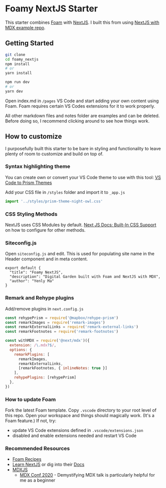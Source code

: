 # Foamy NextJS Starter

This starter combines [Foam](https://foambubble.github.io/foam) with [NextJS](https://nextjs.org). I built this from using [NextJS with MDX example repo](https://github.com/mdx-js/mdx). 

## Getting Started

```bash
git clone 
cd foamy_nextjs
npm install 
# or
yarn install

npm run dev
# or
yarn dev
```

Open index.md in `/pages`  VS Code and start adding your own content using Foam. Foam requires certain VS Codes extensions for it to work properly.

All other markdown files and notes folder are examples and can be deleted. Before doing so, I recommend clicking around to see how things work.

## How to customize
I purposefully built this starter to be bare in styling and functionality to leave plenty of room to customize and build on top of. 

### Syntax highlighting theme
You can create own or convert your VS Code theme to use with this tool:
[VS Code to Prism Themes](https://prism.dotenv.dev/)

Add your CSS file in `/styles` folder and import it to `_app.js`
```javascript
import '../styles/prism-theme-night-owl.css'
```

### CSS Styling Methods
NextJS uses CSS Modules by default. [Next JS Docs: Built-In CSS Support](https://nextjs.org/docs/basic-features/built-in-css-support) on how to configure for other methods.

### Siteconfig.js
Open `siteconfig.js` and edit. This is used for populating site name in the Header component and in meta content.
```
export default {
  "title": "Foamy NextJS",
  "description": "Digital Garden built with Foam and NextJS with MDX",
  "author": "Yenly Ma"
}
```

### Remark and Rehype plugins
Add/remove plugins in `next.config.js`
```javascript
const rehypePrism = require('@mapbox/rehype-prism')
const remarkImages = require('remark-images')
const remarkExternalLinks = require('remark-external-links')
const remarkFootnotes = require('remark-footnotes')

const withMDX = require('@next/mdx')({
  extension: /\.mdx?$/,
  options: {
    remarkPlugins: [
      remarkImages,
      remarkExternalLinks,
      [remarkFootnotes, { inlineNotes: true }]
    ],
    rehypePlugins: [rehypePrism]
  },
})
```

### How to update Foam
Fork the latest Foam template. Copy `.vscode` directory to your root level of this repo. Open your workspace and things should magically work. (It's a Foam feature.) If not, try:
- update VS Code extensions defined in `.vscode/extensions.json`
- disabled and enable extensions needed and restart VS Code


### Recommended Resources
- [Foam Recipes](https://foambubble.github.io/foam/recipes)
- [Learn NextJS](https://nextjs.org/learn/basics/create-nextjs-app) or dig into their [Docs](https://nextjs.org/docs/getting-started)
- [MDXJS](https://mdxjs.com/) 
  - [MDX Conf 2020](https://egghead.io/playlists/mdx-conf-3fc2) - Demystifying MDX talk is particularly helpful for me as a beginner
